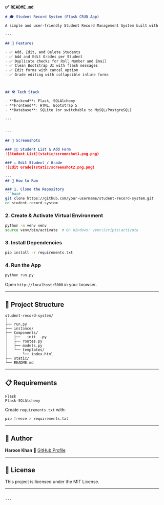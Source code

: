 

### ✅ `README.md`

````markdown
# 🎓 Student Record System (Flask CRUD App)

A simple and user-friendly Student Record Management System built with **Flask**, allowing you to manage students and their subject-wise grades.

---

## 📌 Features

- ✅ Add, Edit, and Delete Students
- ✅ Add and Edit Grades per Student
- ✅ Duplicate checks for Roll Number and Email
- ✅ Clean Bootstrap UI with flash messages
- ✅ Edit forms with cancel option
- ✅ Grade editing with collapsible inline forms



## 🛠️ Tech Stack

- **Backend**: Flask, SQLAlchemy
- **Frontend**: HTML, Bootstrap 5
- **Database**: SQLite (or switchable to MySQL/PostgreSQL)

---


---

## 📸 Screenshots

### 🧑‍🎓 Student List & Add Form
![Student List](static/screenshot1.png.png)

### ✏️ Edit Student / Grade
![Edit Grade](static/screenshot2.png.png)

---
## 🚀 How to Run

### 1. Clone the Repository
```bash
git clone https://github.com/your-username/student-record-system.git
cd student-record-system
````

### 2. Create & Activate Virtual Environment

```bash
python -m venv venv
source venv/bin/activate  # On Windows: venv\Scripts\activate
```

### 3. Install Dependencies

```bash
pip install -r requirements.txt
```

### 4. Run the App

```bash
python run.py
```

Open `http://localhost:5000` in your browser.

---

## 🧾 Project Structure

```
student-record-system/
│
├── run.py
├── instance/
├── Components/
│   ├── __init__.py
│   ├── routes.py
│   ├── models.py
│   └── templates/
│       └── index.html
├── static/
└── README.md
```

---

## 📋 Requirements

```
Flask
Flask-SQLAlchemy
```

Create `requirements.txt` with:

```bash
pip freeze > requirements.txt
```

---

## 🙌 Author

**Haroon Khan**
💼 [GitHub Profile](https://github.com/RealHaroon)


---

## 📄 License

This project is licensed under the MIT License.

---

```

---

